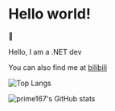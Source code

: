 # Hello world!

👋

Hello, I am a .NET dev

You can also find me at [bilibili](https://space.bilibili.com/47754706)

![Top Langs](https://github-readme-stats.vercel.app/api/top-langs/?username=prime167&layout=compact)

![prime167's GitHub stats](https://github-readme-stats.vercel.app/api?username=prime167&show_icons=true&theme=default)




